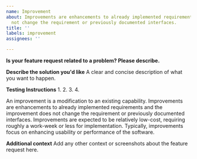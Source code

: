 ```yaml
---
name: Improvement
about: Improvements are enhancements to already implemented requirements that does
  not change the requirement or previously documented interfaces.
title: ''
labels: improvement
assignees: ''

---
```


**Is your feature request related to a problem? Please describe.**
<!-- A clear and concise description of what the problem is. Ex. I'm always frustrated when [...] -->

**Describe the solution you'd like**
A clear and concise description of what you want to happen.

**Testing Instructions**
1. 
2. 
3. 
4. 

An improvement is a modification to an existing capability. Improvements are enhancements to already implemented requirements and the improvement does not change the requirement or previously documented interfaces. Improvements are expected to be relatively low-cost, requiring roughly a work-week or less for implementation. Typically, improvements focus on enhancing usability or performance of the software.

**Additional context**
Add any other context or screenshots about the feature request here.

